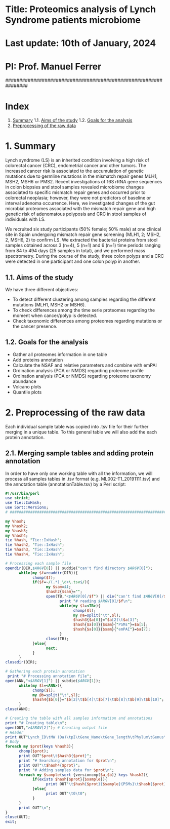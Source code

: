 # Title: Proteomics analysis of Lynch Syndrome patients microbiome
# Last update: 10th of January, 2024
# PI: Prof. Manuel Ferrer
################################################################

# Index
1. [Summary](#1.-Summary)
	1.1. [Aims of the study](#1.1.-Aims-of-the-study)
	1.2. [Goals for the analysis](#1.2.-Goals-for-the-analysis)
2. [Preprocessing of the raw data](#2.-Preprocessing-of-the-raw-data)

# 1. Summary
Lynch syndrome (LS) is an inherited condition involving a high risk of colorectal cancer (CRC), endometrial cancer and other tumors. The increased cancer risk is associated to the accumulation of genetic mutations due to germline mutations in the mismatch repair genes MLH1, MSH2, MSH6 or PMS2. Recent investigations of 16S rRNA gene sequences in colon biopsies and stool samples revealed microbiome changes associated to specific mismatch repair genes and occurred prior to colorectal neoplasia; however, they were not predictors of baseline or interval adenoma occurrence. Here, we investigated changes of the gut microbial proteomes associated with the mismatch repair gene and high genetic risk of adenomatous polyposis and CRC in stool samples of individuals with LS.

We recruited six study participants (50% female; 50% male) at one clinical site in Spain undergoing mismatch repair gene screening (MLH1, 2; MSH2, 2, MSH6, 2) to confirm LS. We extracted the bacterial proteins from stool samples obtained across 3 (n=4), 5 (n=1) and 6 (n=1) time periods ranging from 84 to 494 days (25 samples in total), and we performed mass spectrometry. During the course of the study, three colon polyps and a CRC were detected in one participant and one colon polyp in another.

## 1.1. Aims of the study
We have three different objectives:
- To detect different clustering among samples regarding the different mutations (MLH1, MSH2 or MSH6).
- To check differences among the time serie proteomes regarding the moment when cancer/polyp is detected.
- Check taxonomic differences among proteomes regarding mutations or the cancer presence.
## 1.2. Goals for the analysis
- Gather all proteomes information in one table
- Add proteins annotation
- Calculate the NSAF and relative parameters and combine with emPAI
- Ordination analysis (PCA or NMDS) regarding proteome profile
- Ordination analysis (PCA or NMDS) regarding proteome taxonomy abundance
- Volcano plots
- Quantile plots

# 2. Preprocessing of the raw data
Each individual sample table was copied into .tsv file for their further merging in a unique table. To this general table we will also add the each protein annotation.
## 2.1. Merging sample tables and adding protein annotation
In order to have only one working table with all the information, we will process all samples tables in .tsv format (e.g. ML002-T1_20191111.tsv) and the annotation table (annotationTable.tsv) by a Perl script:
```Perl
#!/usr/bin/perl
use strict;
use Tie::IxHash;
use Sort::Versions;
# ####################################################################################################

my %hash;
my %hash2;
my %hash3;
my %hash4;
tie %hash, "Tie::IxHash";
tie %hash2, "Tie::IxHash";
tie %hash3, "Tie::IxHash";
tie %hash4, "Tie::IxHash";

# Processing each sample file
opendir(DIR,$ARGV[0]) || suddie("can't find directory $ARGV[0]");
      while(my $f=readdir(DIR)){
            chomp($f);
            if($f=~/(.*)_\d+\.tsv$/){
                  my $sam=$1;
                  $hash2{$sam}="";
                  open(TB,"<$ARGV[0]/$f") || die("can't find $ARGV[0]/$f");
                        print "# reading $ARGV[0]/$f\n";
                        while(my $l=<TB>){
                              chomp($l);
                              my @a=split("\t",$l);
                              $hash3{$a[0]}="$a[2]\t$a[3]";
                              $hash{$a[0]}{$sam}{"PSMs"}=$a[5];
                              $hash{$a[0]}{$sam}{"emPAI"}=$a[7];
                        }
                  close(TB);
            }else{
                  next;
            }
      }
closedir(DIR);

# Gathering each protein annotation
 print "# Processing annotation file";
open(ANN,"<$ARGV[1]") || subdie($ARGV[1]);
      while(my $l=<ANN>){
            chomp($l);
            my @b=split("\t",$l);
            $hash4{$b[0]}="$b[2]\t$b[4]\t$b[7]\t$b[8]\t$b[9]\t$b[10]";
      }
close(ANN);

# Creating the table with all samples information and annotations
print "# Creating table\n";
open(OUT,">$ARGV[2]"); # Creating output file
# Header
print OUT"Lynch_ID\tMW (Da)\tpI\tGene_Name\tGene_length\tPhylum\tGenus\tKO\teggNOG\t".join("\t\t",sort {versioncmp($a,$b)} keys %hash2)."\n";
# Body
foreach my $prot(keys %hash3){
      chomp($prot);
      print OUT"$prot\t$hash3{$prot}";
      print "# Searching annotation for $prot\n";
      print OUT"\t$hash4{$prot}";
      print "# Adding samples data for $prot\n";
      foreach my $sample(sort {versioncmp($a,$b)} keys %hash2){
            if(exists $hash{$prot}{$sample}){
                  print OUT"\t$hash{$prot}{$sample}{PSMs}\t$hash{$prot}{$sample}{emPAI}";
            }else{
                  print OUT"\t0\t0";
            }
      }
      print OUT"\n";
}
close(OUT);
exit;
```
